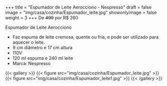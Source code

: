 +++
title = "Espumador de Leite Aerocciono - Nespresso"
draft = false
image = "img/casa/cozinha/Espumador_leite.jpg"
showonlyimage = false
weight = 3
+++
De ~~499~~ por <span class="price">R$ 260</span>

<!--more-->

Espumador de Leite Aerocciono	

- Faz espuma de leite cremosa, quente ou fria, e pode ser utilizado para aquecer o leite.
- 9 cm diâmetro e 17 cm altura
- 110V
- 120 ml espuma e 240 ml leite
- Marca: Nespresso


{{< gallery >}}
{{< figure src="img/casa/cozinha/Espumador_leite.jpg" >}}
{{< figure src="img/casa/cozinha/Espumador_leite1.jpg" >}}
{{< /gallery >}}
